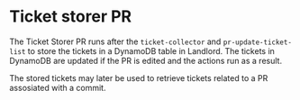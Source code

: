 # Ticket storer PR

The Ticket Storer PR runs after the `ticket-collector` and `pr-update-ticket-list` to store the tickets in a DynamoDB table in Landlord. The tickets in DynamoDB are updated if the PR is edited and the actions run as a result.


The stored tickets may later be used to retrieve tickets related to a PR assosiated with a commit.